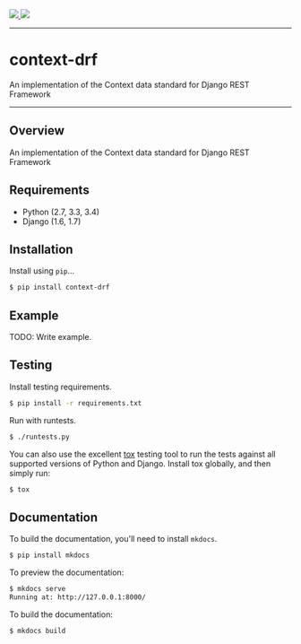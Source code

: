 <div class="badges">
    <a href="http://travis-ci.org/DingoEatingFuzz/context-drf">
        <img src="https://travis-ci.org/DingoEatingFuzz/context-drf.svg?branch=master">
    </a>
    <a href="https://pypi.python.org/pypi/context-drf">
        <img src="https://img.shields.io/pypi/v/context-drf.svg">
    </a>
</div>

---

# context-drf

An implementation of the Context data standard for Django REST Framework

---

## Overview

An implementation of the Context data standard for Django REST Framework

## Requirements

* Python (2.7, 3.3, 3.4)
* Django (1.6, 1.7)

## Installation

Install using `pip`...

```bash
$ pip install context-drf
```

## Example

TODO: Write example.

## Testing

Install testing requirements.

```bash
$ pip install -r requirements.txt
```

Run with runtests.

```bash
$ ./runtests.py
```

You can also use the excellent [tox](http://tox.readthedocs.org/en/latest/) testing tool to run the tests against all supported versions of Python and Django. Install tox globally, and then simply run:

```bash
$ tox
```

## Documentation

To build the documentation, you'll need to install `mkdocs`.

```bash
$ pip install mkdocs
```

To preview the documentation:

```bash
$ mkdocs serve
Running at: http://127.0.0.1:8000/
```

To build the documentation:

```bash
$ mkdocs build
```
